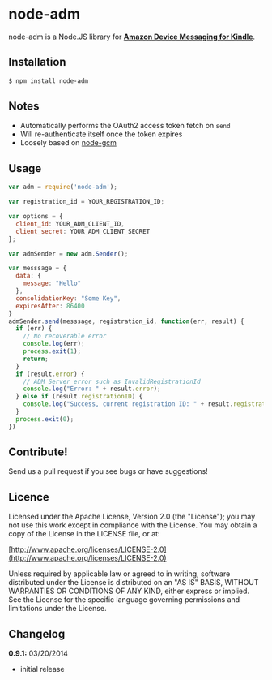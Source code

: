 # node-adm

node-adm is a Node.JS library for [**Amazon Device Messaging for Kindle**](https://developer.amazon.com/appsandservices/apis/engage/device-messaging).

## Installation
```bash
$ npm install node-adm
```
## Notes

 * Automatically performs the OAuth2 access token fetch on `send`
 * Will re-authenticate itself once the token expires
 * Loosely based on [node-gcm](https://github.com/ToothlessGear/node-gcm)
 
## Usage

```js
var adm = require('node-adm');

var registration_id = YOUR_REGISTRATION_ID;

var options = {
  client_id: YOUR_ADM_CLIENT_ID,
  client_secret: YOUR_ADM_CLIENT_SECRET
};

var admSender = new adm.Sender();

var messsage = {
  data: {
    message: "Hello"
  },
  consolidationKey: "Some Key",
  expiresAfter: 86400      
}
admSender.send(messsage, registration_id, function(err, result) {
  if (err) {
    // No recoverable error
    console.log(err);
    process.exit(1);
    return;
  }
  if (result.error) {      
    // ADM Server error such as InvalidRegistrationId
    console.log("Error: " + result.error);
  } else if (result.registrationID) {
    console.log("Success, current registration ID: " + result.registrationID);
  }
  process.exit(0);
})

```

## Contribute!

Send us a pull request if you see bugs or have suggestions!

## Licence

Licensed under the Apache License, Version 2.0 (the "License");
you may not use this work except in compliance with the License.
You may obtain a copy of the License in the LICENSE file, or at:

  [http://www.apache.org/licenses/LICENSE-2.0](http://www.apache.org/licenses/LICENSE-2.0)

Unless required by applicable law or agreed to in writing, software
distributed under the License is distributed on an "AS IS" BASIS,
WITHOUT WARRANTIES OR CONDITIONS OF ANY KIND, either express or implied.
See the License for the specific language governing permissions and
limitations under the License.

## Changelog

**0.9.1:** 03/20/2014
 * initial release
